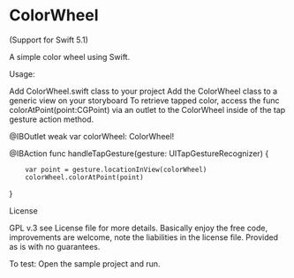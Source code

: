 # ColorWheel

(Support for Swift 5.1)

A simple color wheel using Swift.  

Usage:

Add ColorWheel.swift class to your project
Add the ColorWheel class to a generic view on your storyboard
To retrieve tapped color, access the func colorAtPoint(point:CGPoint) via an outlet to the ColorWheel inside of the tap gesture action method.


@IBOutlet weak var colorWheel: ColorWheel!
 
@IBAction func handleTapGesture(gesture: UITapGestureRecognizer) {
        
        var point = gesture.locationInView(colorWheel)
        colorWheel.colorAtPoint(point)
}

License

GPL v.3 see License file for more details. Basically enjoy the free code, improvements are welcome, note the liabilities in the license file. Provided as is with no guarantees.





To test:
Open the sample project and run.
